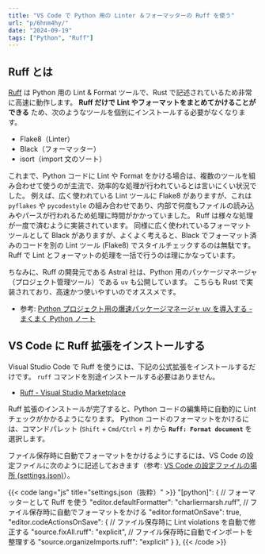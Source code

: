 ```yaml
---
title: "VS Code で Python 用の Linter ＆フォーマッターの Ruff を使う"
url: "p/6hnm4hy/"
date: "2024-09-19"
tags: ["Python", "Ruff"]
---
```


Ruff とは
----

[Ruff](https://docs.astral.sh/ruff/) は Python 用の Lint & Format ツールで、Rust で記述されているため非常に高速に動作します。
__Ruff だけで Lint やフォーマットをまとめてかけることができる__ ため、次のようなツールを個別にインストールする必要がなくなります。

- Flake8（Linter）
- Black（フォーマッター）
- isort（import 文のソート）

これまで、Python コードに Lint や Format をかける場合は、複数のツールを組み合わせて使うのが主流で、効率的な処理が行われているとは言いにくい状況でした。
例えば、広く使われている Lint ツールに Flake8 がありますが、これは `pyflakes` や `pycodestyle` の組み合わせであり、内部で何度もファイルの読み込みやパースが行われるため処理に時間がかかっていました。
Ruff は様々な処理が一度で済むように実装されています。
同様に広く使われているフォーマットツールとして Black がありますが、よくよく考えると、Black でフォーマット済みのコードを別の Lint ツール (Flake8) でスタイルチェックするのは無駄です。
Ruff で Lint とフォーマットの処理を一括で行うのは理にかなっています。

ちなみに、Ruff の開発元である Astral 社は、Python 用のパッケージマネージャ（プロジェクト管理ツール）である `uv` も公開しています。
こちらも Rust で実装されており、高速かつ使いやすいのでオススメです。

- 参考: [Python プロジェクト用の爆速パッケージマネージャ uv を導入する - まくまく Python ノート](https://maku77.github.io/p/fjsfjpw/)


VS Code に Ruff 拡張をインストールする
----

Visual Studio Code で Ruff を使うには、下記の公式拡張をインストールするだけです。
`ruff` コマンドを別途インストールする必要はありません。

- [Ruff - Visual Studio Marketplace](https://marketplace.visualstudio.com/items?itemName=charliermarsh.ruff)

Ruff 拡張のインストールが完了すると、Python コードの編集時に自動的に Lint チェックがかかるようになります。
Python コードのフォーマットをかけるには、コマンドパレット (`Shift` + `Cmd/Ctrl` + `P`) から __`Ruff: Format document`__ を選択します。

ファイル保存時に自動でフォーマットをかけるようにするには、VS Code の設定ファイルに次のように記述しておきます（参考: [VS Code の設定ファイルの場所 (settings.json)](/p/tfq2cnw/)）。

{{< code lang="js" title="settings.json（抜粋）" >}}
"[python]": {
  // フォーマッターとして Ruff を使う
  "editor.defaultFormatter": "charliermarsh.ruff",
  // ファイル保存時に自動でフォーマットをかける
  "editor.formatOnSave": true,
  "editor.codeActionsOnSave": {
    // ファイル保存時に Lint violations を自動で修正する
    "source.fixAll.ruff": "explicit",
    // ファイル保存時に自動でインポートを整理する
    "source.organizeImports.ruff": "explicit"
  }
},
{{< /code >}}

